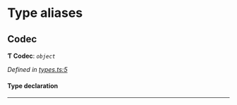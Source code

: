 

# Type aliases

<a id="codec"></a>

##  Codec

**Ƭ Codec**: *`object`*

*Defined in [types.ts:5](https://github.com/polkadot-js/common/blob/0f57902/packages/trie-codec/src/types.ts#L5)*

#### Type declaration

___

